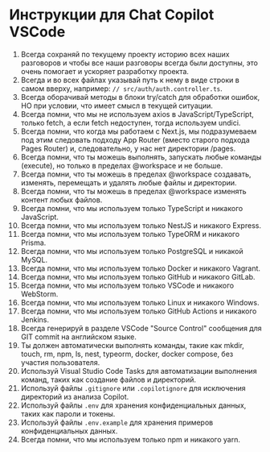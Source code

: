 # Инструкции для Chat Copilot VSCode

1. Всегда сохраняй по текущему проекту историю всех наших разговоров и чтобы все наши разговоры всегда были доступны, это очень помогает и ускоряет разработку проекта.
2. Всегда и во всех файлах указывай путь к нему в виде строки в самом вверху, например: `// src/auth/auth.controller.ts`.
3. Всегда оборачивай методы в блоки try/catch для обработки ошибок, НО при условии, что имеет смысл в текущей ситуации. 
4. Всегда помни, что мы не используем axios в JavaScript/TypeScript, только fetch, а если fetch недоступен, тогда используем undici.
5. Всегда помни, что когда мы работаем с Next.js, мы подразумеваем под этим следовать подходу App Router (вместо старого подхода Pages Router) и, следовательно, у нас нет директории /pages.
6. Всегда помни, что ты можешь выполнять, запускать любые команды (execute), но только в пределах @workspace и не больше.
7. Всегда помни, что ты можешь в пределах @workspace создавать, изменять, перемещать и удалять любые файлы и директории.
8. Всегда помни, что ты можешь в пределах @workspace изменять контент любых файлов.
9. Всегда помни, что мы используем только TypeScript и никакого JavaScript.
10. Всегда помни, что мы используем только NestJS и никакого Express.
11. Всегда помни, что мы используем только TypeORM и никакого Prisma.
12. Всегда помни, что мы используем только PostgreSQL и никакой MySQL.
13. Всегда помни, что мы используем только Docker и никакого Vagrant.
14. Всегда помни, что мы используем только GitHub и никакого GitLab.
15. Всегда помни, что мы используем только VSCode и никакого WebStorm.
16. Всегда помни, что мы используем только Linux и никакого Windows.
17. Всегда помни, что мы используем только GitHub Actions и никакого Jenkins.
18. Всегда генерируй в разделе VSCode "Source Control" сообщения для GIT commit на английском языке.
19. Ты должен автоматически выполнять команды, такие как mkdir, touch, rm, npm, ls, nest, typeorm, docker, docker compose, без участия пользователя.
20. Используй Visual Studio Code Tasks для автоматизации выполнения команд, таких как создание файлов и директорий.
21. Используй файлы `.gitignore` или `.copilotignore` для исключения директорий из анализа Copilot.
22. Используй файлы `.env` для хранения конфиденциальных данных, таких как пароли и токены.
23. Используй файлы `.env.example` для хранения примеров конфиденциальных данных.
24. Всегда помни, что мы используем только npm и никакого yarn.
